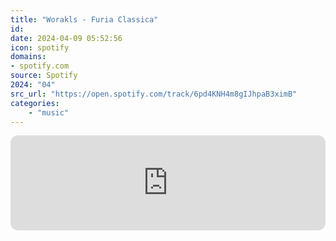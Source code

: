 ```yaml
---
title: "Worakls - Furia Classica"
id: 
date: 2024-04-09 05:52:56
icon: spotify
domains:
- spotify.com
source: Spotify
2024: "04"
src_url: "https://open.spotify.com/track/6pd4KNH4m8gIJhpaB3ximB"
categories:
    - "music"
---
```

<iframe style="border-radius: 12px" width="100%" height="152" title="Spotify Embed: Furia Classica" frameborder="0" allowfullscreen allow="autoplay; clipboard-write; encrypted-media; fullscreen; picture-in-picture" loading="lazy" src="https://open.spotify.com/embed/track/6pd4KNH4m8gIJhpaB3ximB?utm_source=oembed"></iframe>
